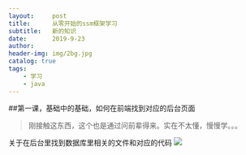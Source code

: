 ```yaml
---
layout:     post
title:      从零开始的ssm框架学习
subtitle:   新的知识
date:       2019-9-23
author:     
header-img: img/2bg.jpg
catalog: true
tags:
    - 学习
	- java
---
```


##第一课，基础中的基础，如何在前端找到对应的后台页面

>刚接触这东西，这个也是通过问前辈得来。实在不太懂，慢慢学。。。

关于在后台里找到数据库里相关的文件和对应的代码
![](https://wx4.sinaimg.cn/mw690/006yOBzAgy1g79bbiskiqj31f00p1whn.jpg)
